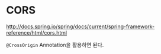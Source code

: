 # CORS

http://docs.spring.io/spring/docs/current/spring-framework-reference/html/cors.html

`@CrossOrigin` Annotation을 활용하면 된다.
